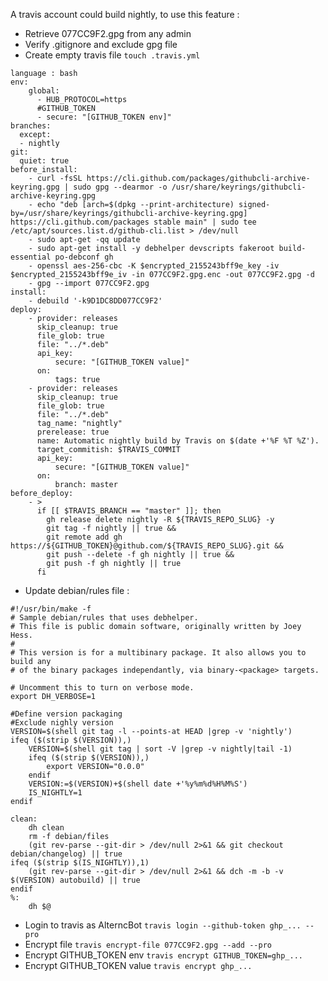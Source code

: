 A travis account could build nightly, to use this feature : 

* Retrieve 077CC9F2.gpg from any admin
* Verify .gitignore and exclude gpg file
* Create empty travis file ```touch .travis.yml```
```
language : bash
env:
    global:
      - HUB_PROTOCOL=https
      #GITHUB_TOKEN
      - secure: "[GITHUB_TOKEN env]"
branches:
  except:
  - nightly
git:
  quiet: true
before_install:
    - curl -fsSL https://cli.github.com/packages/githubcli-archive-keyring.gpg | sudo gpg --dearmor -o /usr/share/keyrings/githubcli-archive-keyring.gpg
    - echo "deb [arch=$(dpkg --print-architecture) signed-by=/usr/share/keyrings/githubcli-archive-keyring.gpg] https://cli.github.com/packages stable main" | sudo tee /etc/apt/sources.list.d/github-cli.list > /dev/null
    - sudo apt-get -qq update
    - sudo apt-get install -y debhelper devscripts fakeroot build-essential po-debconf gh
    - openssl aes-256-cbc -K $encrypted_2155243bff9e_key -iv $encrypted_2155243bff9e_iv -in 077CC9F2.gpg.enc -out 077CC9F2.gpg -d
    - gpg --import 077CC9F2.gpg
install:
    - debuild '-k9D1DC8DD077CC9F2'
deploy:
    - provider: releases
      skip_cleanup: true
      file_glob: true
      file: "../*.deb"
      api_key:
          secure: "[GITHUB_TOKEN value]"
      on:
          tags: true
    - provider: releases
      skip_cleanup: true
      file_glob: true
      file: "../*.deb"
      tag_name: "nightly"
      prerelease: true
      name: Automatic nightly build by Travis on $(date +'%F %T %Z').
      target_commitish: $TRAVIS_COMMIT
      api_key:
          secure: "[GITHUB_TOKEN value]"
      on:
          branch: master
before_deploy:
    - >
      if [[ $TRAVIS_BRANCH == "master" ]]; then
        gh release delete nightly -R ${TRAVIS_REPO_SLUG} -y
        git tag -f nightly || true &&
        git remote add gh https://${GITHUB_TOKEN}@github.com/${TRAVIS_REPO_SLUG}.git &&
        git push --delete -f gh nightly || true &&
        git push -f gh nightly || true
      fi
```
* Update debian/rules file : 
```
#!/usr/bin/make -f
# Sample debian/rules that uses debhelper.
# This file is public domain software, originally written by Joey Hess.
#
# This version is for a multibinary package. It also allows you to build any
# of the binary packages independantly, via binary-<package> targets.

# Uncomment this to turn on verbose mode.
export DH_VERBOSE=1

#Define version packaging
#Exclude nighly version
VERSION=$(shell git tag -l --points-at HEAD |grep -v 'nightly')
ifeq ($(strip $(VERSION)),)
	VERSION=$(shell git tag | sort -V |grep -v nightly|tail -1)
	ifeq ($(strip $(VERSION)),)
		export VERSION="0.0.0"
	endif
	VERSION:=$(VERSION)+$(shell date +'%y%m%d%H%M%S')
	IS_NIGHTLY=1
endif

clean:
	dh clean
	rm -f debian/files
	(git rev-parse --git-dir > /dev/null 2>&1 && git checkout debian/changelog) || true
ifeq ($(strip $(IS_NIGHTLY)),1)
	(git rev-parse --git-dir > /dev/null 2>&1 && dch -m -b -v $(VERSION) autobuild) || true
endif
%:
	dh $@
```
* Login to travis as AlterncBot ```travis login --github-token ghp_... --pro```
* Encrypt file ```travis encrypt-file 077CC9F2.gpg --add --pro```
* Encrypt GITHUB_TOKEN env ```travis encrypt GITHUB_TOKEN=ghp_...```
* Encrypt GITHUB_TOKEN value ```travis encrypt ghp_...```

